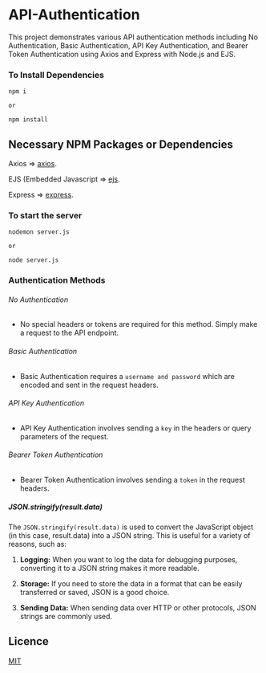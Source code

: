 # API-Authentication

This project demonstrates various API authentication methods including No Authentication, Basic Authentication, API Key Authentication, and Bearer Token Authentication using Axios and Express with Node.js and EJS.

### To Install Dependencies

```
npm i 

or

npm install
```

## Necessary NPM Packages or Dependencies

Axios => [axios](https://www.npmjs.com/package/axios).

EJS (Embedded Javascript => [ejs](https://www.npmjs.com/package/ejs).

Express => [express](https://www.npmjs.com/package/express).


### To start the server 

```
nodemon server.js 

or

node server.js
```


### Authentication Methods

###### No Authentication

* No special headers or tokens are required for this method. Simply make a request to the API endpoint.

###### Basic Authentication

* Basic Authentication requires a ```username and password``` which are encoded and sent in the request headers.

###### API Key Authentication

* API Key Authentication involves sending a ```key``` in the headers or query parameters of the request.

###### Bearer Token Authentication

* Bearer Token Authentication involves sending a ```token``` in the request headers.

##### JSON.stringify(result.data)

The ```JSON.stringify(result.data)``` is used to convert the JavaScript object (in this case, result.data) into a JSON string. This is useful for a variety of reasons, such as:

1. **Logging:** When you want to log the data for debugging purposes, converting it to a JSON string makes it more readable.

2. **Storage:** If you need to store the data in a format that can be easily transferred or saved, JSON is a good choice.

3. **Sending Data:** When sending data over HTTP or other protocols, JSON strings are commonly used.

## Licence 

[MIT](https://choosealicense.com/licenses/mit/)
